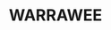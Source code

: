 ---
lastmod: '2025-04-06T06:05:20+00:00'
latitude: -33.735222
layout: suburb
longitude: 151.123716
postcode: '2074'
state: NSW
title: WARRAWEE
url: /nsw/warrawee/
---